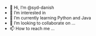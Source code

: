 - 👋 Hi, I’m @syd-danish
- 👀 I’m interested in 
- 🌱 I’m currently learning Python and Java
- 💞️ I’m looking to collaborate on ...
- 📫 How to reach me ...

<!---
syd-danish/syd-danish is a ✨ special ✨ repository because its `README.md` (this file) appears on your GitHub profile.
You can click the Preview link to take a look at your changes.
--->
